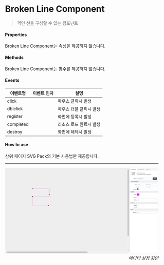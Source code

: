 # Broken Line Component
> 꺽인 선을 구성할 수 있는 컴포넌트

#### Properties

Broken Line Component는 속성을 제공하지 않습니다.

#### Methods

Broken Line Component는 함수를 제공하지 않습니다.

#### Events
|이벤트명|이벤트 인자|설명|
|---|---|---|
|click||마우스 클릭시 발생|
|dblclick||마우스 더블 클릭시 발생|
|register||화면에 등록시 발생|
|completed||리소스 로드 완료시 발생|
|destroy||화면에 해제시 발생|

#### How to use

상위 페이지 SVG Pack의 기본 사용법만 제공합니다.

---

![gras](./images/broken_line.png)
<p align="right" style="margin-top: -.85em;font-style: italic;">에디터 설정 화면</p>